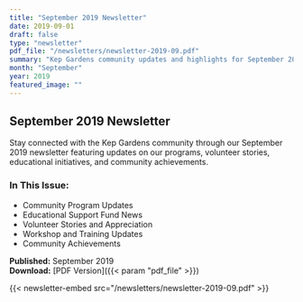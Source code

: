 ```yaml
---
title: "September 2019 Newsletter"
date: 2019-09-01
draft: false
type: "newsletter"
pdf_file: "/newsletters/newsletter-2019-09.pdf"
summary: "Kep Gardens community updates and highlights for September 2019"
month: "September"
year: 2019
featured_image: ""
---
```


## September 2019 Newsletter

Stay connected with the Kep Gardens community through our September 2019 newsletter featuring updates on our programs, volunteer stories, educational initiatives, and community achievements.

### In This Issue:
- Community Program Updates
- Educational Support Fund News
- Volunteer Stories and Appreciation
- Workshop and Training Updates
- Community Achievements

**Published:** September 2019  
**Download:** [PDF Version]({{< param "pdf_file" >}})

{{< newsletter-embed src="/newsletters/newsletter-2019-09.pdf" >}}
